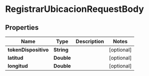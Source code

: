 

# RegistrarUbicacionRequestBody


## Properties

Name | Type | Description | Notes
------------ | ------------- | ------------- | -------------
**tokenDispositivo** | **String** |  |  [optional]
**latitud** | **Double** |  |  [optional]
**longitud** | **Double** |  |  [optional]



